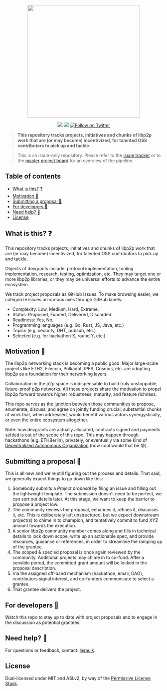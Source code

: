 <p align="center"> <a href="https://libp2p.io"><img
  src="https://raw.githubusercontent.com/libp2p/libp2p/master/logo/white-bg-3.png"
  width="360" /></a> </p>

<p align="center"> <a href="http://libp2p.io/"><img
  src="https://img.shields.io/badge/project-libp2p-yellow.svg?style=flat-square"
  /></a> <a href="http://webchat.freenode.net/?channels=%23libp2p"><img
  src="https://img.shields.io/badge/freenode-%23libp2p-yellow.svg?style=flat-square"
  /></a> <a href="https://twitter.com/intent/follow?screen_name=libp2p"><img
  src="https://img.shields.io/twitter/follow/libp2p.svg?style=social&label=Follow%20@libp2p"
  alt="Follow on Twitter"></a> </p>

> **This repository tracks projects, initiatives and chunks of
> libp2p work that are (or may become) incentivized, for
> talented OSS contributors to pick up and tackle.**

> This is an issue-only repository. Please refer to the [issue
> tracker](https://github.com/libp2p/devgrants/issues?q=is%3Aissue+is%3Aopen+sort%3Aupdated-desc)
> or to the [master project
> board](https://github.com/libp2p/devgrants/projects/1) for an
> overview of the pipeline.

## Table of contents

<!-- START doctoc generated TOC please keep comment here to allow auto update -->
<!-- DON'T EDIT THIS SECTION, INSTEAD RE-RUN doctoc TO UPDATE -->


- [What is this? ❓](#what-is-this-)
- [Motivation 🎈](#motivation-)
- [Submitting a proposal 📝](#submitting-a-proposal-)
- [For developers 👾](#for-developers-)
- [Need help? 🙌](#need-help-)
- [License](#license)

<!-- END doctoc generated TOC please keep comment here to allow auto update -->

## What is this? ❓

This repository tracks projects, initiatives and chunks of
libp2p work that are (or may become) incentivized, for talented OSS
contributors to pick up and tackle.

Objects of devgrants include: protocol implementation, tooling implementation,
research, testing, optimization, etc. They may target one or more libp2p
libraries, or they may be universal efforts to advance the entire ecosystem.

We track project proposals as GitHub issues. To make browsing easier, we
categorize issues on various axes through GitHub labels:

* Complexity: Low, Medium, Hard, Extreme.
* Status: Proposed, Funded, Delivered, Discarded.
* Readiness: Yes, No.
* Programming languages (e.g. Go, Rust, JS, Java, etc.)
* Topics (e.g. security, DHT, pubsub, etc.)
* Selected (e.g. for hackathon X, round Y, etc.)

## Motivation 🎈

The libp2p networking stack is becoming a public good. Major large-scale
projects like ETH2, Filecoin, Polkadot, IPFS, Cosmos, etc. are adopting libp2p
as a foundation for their networking layers.

Collaboration in the p2p space is indispensable to build truly unstoppable,
future-proof p2p networks. All these projects share the motivation to propel
libp2p forward towards higher robustness, maturity, and feature richness.

This repo serves as the junction between those communities to propose,
enumerate, discuss, and agree on jointly funding crucial, substantial chunks of
work that, when addressed, would benefit various actors synergystically, or
even the entire ecosystem altogether.

Note: how devgrants are actually allocated, contracts signed and payments
settled is out of the scope of this repo. This may happen through hackathons
(e.g. ETHBerlin), privately, or eventually via some kind of [Decentralized
Autonomous
Organization](https://twitter.com/ameensol/status/1154529769276362752) (how
cool would that be 😎).

## Submitting a proposal 📝

This is all new and we're still figuring out the process and details. That
said, we generally expect things to go down like this:

1. Somebody submits a _Project proposal_ by filing an issue and filling out
   the lightweight template. The submission doesn't need to be perfect, we can
   sort out details later. At this stage, we want to keep the barrier to
   propose a project low.
2. The community reviews the proposal, enhances it, refines it, discusses it,
   etc. This is deliberately left unstructured, but we expect downstream
   project(s) to chime in to champion, and tentatively commit to fund XYZ
   amount towards the execution.
3. A senior libp2p community member comes along and fills in technical details
   to lock down scope, write up an actionable spec, and provide resources,
   guidance or references, in order to streamline the ramping up of the
   grantee.
4. The scoped & spec'ed proposal is once again reviewed by the community.
   Additional projects may chime in to co-fund. After a sensible period,
   the committed grant amount will be locked in the proposal description.
5. Via the assigned off-band mechanism (hackathon, email, DAO), contributors
   signal interest, and co-funders communicate to select a grantee.
6. That grantee delivers the project.

## For developers 👾

Watch this repo to stay up to date with project proposals and to engage in the
discussion as potential grantees.

## Need help? 🙌

For questions or feedback, contact: [@raulk](https://github.com/raulk).

## License

Dual-licensed under MIT and ASLv2, by way of the [Permissive License
Stack](https://protocol.ai/blog/announcing-the-permissive-license-stack/).
